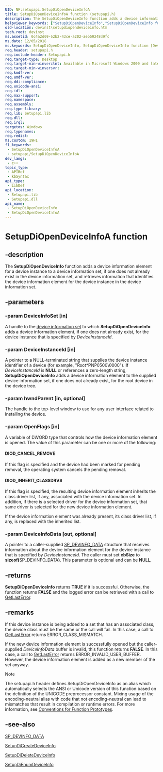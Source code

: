 ```yaml
---
UID: NF:setupapi.SetupDiOpenDeviceInfoA
title: SetupDiOpenDeviceInfoA function (setupapi.h)
description: The SetupDiOpenDeviceInfo function adds a device information element for a device instance to a device information set, if one does not already exist in the device information set, and retrieves information that identifies the device information element for the device instance in the device information set. (ANSI)
helpviewer_keywords: ["SetupDiOpenDeviceInfo","SetupDiOpenDeviceInfo function [Device and Driver Installation]","SetupDiOpenDeviceInfoA","SetupDiOpenDeviceInfoW","devinst.setupdiopendeviceinfo","di-rtns_57646ff4-705a-46ff-9c51-49880bb19f90.xml","setupapi/SetupDiOpenDeviceInfo"]
old-location: devinst\setupdiopendeviceinfo.htm
tech.root: devinst
ms.assetid: 0c4a2d09-62b2-43ce-a202-aeb59248d9fc
ms.date: 12/05/2018
ms.keywords: SetupDiOpenDeviceInfo, SetupDiOpenDeviceInfo function [Device and Driver Installation], SetupDiOpenDeviceInfoA, SetupDiOpenDeviceInfoW, devinst.setupdiopendeviceinfo, di-rtns_57646ff4-705a-46ff-9c51-49880bb19f90.xml, setupapi/SetupDiOpenDeviceInfo
req.header: setupapi.h
req.include-header: Setupapi.h
req.target-type: Desktop
req.target-min-winverclnt: Available in Microsoft Windows 2000 and later versions of Windows.
req.target-min-winversvr: 
req.kmdf-ver: 
req.umdf-ver: 
req.ddi-compliance: 
req.unicode-ansi: 
req.idl: 
req.max-support: 
req.namespace: 
req.assembly: 
req.type-library: 
req.lib: Setupapi.lib
req.dll: 
req.irql: 
targetos: Windows
req.typenames: 
req.redist: 
ms.custom: 19H1
f1_keywords:
 - SetupDiOpenDeviceInfoA
 - setupapi/SetupDiOpenDeviceInfoA
dev_langs:
 - c++
topic_type:
 - APIRef
 - kbSyntax
api_type:
 - LibDef
api_location:
 - Setupapi.lib
 - Setupapi.dll
api_name:
 - SetupDiOpenDeviceInfo
 - SetupDiOpenDeviceInfoA
---
```


# SetupDiOpenDeviceInfoA function


## -description

The <b>SetupDiOpenDeviceInfo</b> function adds a device information element for a device instance to a device information set, if one does not already exist in the device information set, and retrieves information that identifies the device information element for the device instance in the device information set.

## -parameters

### -param DeviceInfoSet [in]

A handle to the <a href="/windows-hardware/drivers/install/device-information-sets">device information set</a> to which <b>SetupDiOpenDeviceInfo</b> adds a device information element, if one does not already exist, for the device instance that is specified by <i>DeviceInstanceId</i>.

### -param DeviceInstanceId [in]

A pointer to a NULL-terminated string that supplies the device instance identifier of a device (for example, "Root\*PNP0500\0000"). If <i>DeviceInstanceId</i> is <b>NULL</b> or references a zero-length string, <b>SetupDiOpenDeviceInfo</b> adds a device information element to the supplied device information set, if one does not already exist, for the root device in the device tree.

### -param hwndParent [in, optional]

The handle to the top-level window to use for any user interface related to installing the device.

### -param OpenFlags [in]

A variable of DWORD type that controls how the device information element is opened. The value of this parameter can be one or more of the following:





#### DIOD_CANCEL_REMOVE

If this flag is specified and the device had been marked for pending removal, the operating system cancels the pending removal.



#### DIOD_INHERIT_CLASSDRVS

If this flag is specified, the resulting device information element inherits the class driver list, if any, associated with the device information set. In addition, if there is a selected driver for the device information set, that same driver is selected for the new device information element.

If the device information element was already present, its class driver list, if any, is replaced with the inherited list.

### -param DeviceInfoData [out, optional]

A pointer to a caller-supplied <a href="/windows/desktop/api/setupapi/ns-setupapi-sp_devinfo_data">SP_DEVINFO_DATA</a> structure that receives information about the device information element for the device instance that is specified by <i>DeviceInstanceId</i>. The caller must set <b>cbSize</b> to <b>sizeof(</b>SP_DEVINFO_DATA<b>)</b>. This parameter is optional and can be <b>NULL</b>.

## -returns

<b>SetupDiOpenDeviceInfo</b> returns <b>TRUE</b> if it is successful. Otherwise, the function returns <b>FALSE</b> and the logged error can be retrieved with a call to <a href="/windows/win32/api/errhandlingapi/nf-errhandlingapi-getlasterror">GetLastError</a>.

## -remarks

If this device instance is being added to a set that has an associated class, the device class must be the same or the call will fail. In this case, a call to <a href="/windows/win32/api/errhandlingapi/nf-errhandlingapi-getlasterror">GetLastError</a> returns ERROR_CLASS_MISMATCH.

If the new device information element is successfully opened but the caller-supplied <i>DeviceInfoData</i> buffer is invalid, this function returns <b>FALSE</b>. In this case, a call to <a href="/windows/win32/api/errhandlingapi/nf-errhandlingapi-getlasterror">GetLastError</a> returns ERROR_INVALID_USER_BUFFER. However, the device information element is added as a new member of the set anyway.





> [!NOTE]
> The setupapi.h header defines SetupDiOpenDeviceInfo as an alias which automatically selects the ANSI or Unicode version of this function based on the definition of the UNICODE preprocessor constant. Mixing usage of the encoding-neutral alias with code that not encoding-neutral can lead to mismatches that result in compilation or runtime errors. For more information, see [Conventions for Function Prototypes](/windows/win32/intl/conventions-for-function-prototypes).

## -see-also

<a href="/windows/desktop/api/setupapi/ns-setupapi-sp_devinfo_data">SP_DEVINFO_DATA</a>



<a href="/windows/desktop/api/setupapi/nf-setupapi-setupdicreatedeviceinfoa">SetupDiCreateDeviceInfo</a>



<a href="/windows/desktop/api/setupapi/nf-setupapi-setupdideletedeviceinfo">SetupDiDeleteDeviceInfo</a>



<a href="/windows/desktop/api/setupapi/nf-setupapi-setupdienumdeviceinfo">SetupDiEnumDeviceInfo</a>
